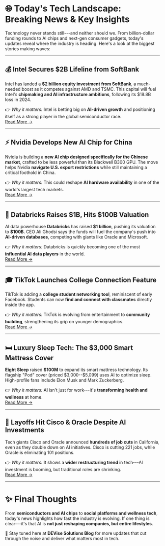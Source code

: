 # 🌐 Today's Tech Landscape: Breaking News & Key Insights

Technology never stands still---and neither should we. From
billion-dollar funding rounds to AI chips and next-gen consumer gadgets,
today's updates reveal where the industry is heading. Here's a look at
the biggest stories making waves:

------------------------------------------------------------------------

## 💰 Intel Secures \$2B Lifeline from SoftBank

Intel has landed a **\$2 billion equity investment from SoftBank**, a
much-needed boost as it competes against AMD and TSMC. This capital will
fuel Intel's **chipmaking and AI infrastructure ambitions**, following
its \$18.8B loss in 2024.

👉 *Why it matters:* Intel is betting big on **AI-driven growth** and
positioning itself as a strong player in the global semiconductor race.\
[Read More
→](https://www.reuters.com/business/media-telecom/intel-gets-2-billion-lifeline-form-softbank-equity-investment-2025-08-19/?utm_source=chatgpt.com)

------------------------------------------------------------------------

## ⚡ Nvidia Develops New AI Chip for China

Nvidia is building a **new AI chip designed specifically for the Chinese
market**, crafted to be less powerful than its Blackwell B300 GPU. The
move helps Nvidia **navigate U.S. export restrictions** while still
maintaining a critical foothold in China.

👉 *Why it matters:* This could reshape **AI hardware availability** in
one of the world's largest tech markets.\
[Read More
→](https://techcrunch.com/2025/08/19/nvidia-said-to-be-developing-new-more-powerful-ai-chip-for-sale-in-china/?utm_source=chatgpt.com)

------------------------------------------------------------------------

## 🚀 Databricks Raises \$1B, Hits \$100B Valuation

AI data powerhouse **Databricks** has raised **\$1 billion**, pushing
its valuation to **\$100B**. CEO Ali Ghodsi says the funds will fuel the
company's push into **AI-driven databases**, competing with giants like
Oracle and Microsoft.

👉 *Why it matters:* Databricks is quickly becoming one of the most
**influential AI data players** in the world.\
[Read More
→](https://techcrunch.com/2025/08/19/databricks-ceo-says-fresh-1b-will-help-him-attack-a-new-ai-database-market/?utm_source=chatgpt.com)

------------------------------------------------------------------------

## 🎓 TikTok Launches College Connection Feature

TikTok is adding a **college student networking tool**, reminiscent of
early Facebook. Students can now **find and connect with classmates**
directly inside the app.

👉 *Why it matters:* TikTok is evolving from entertainment to
**community building**, strengthening its grip on younger demographics.\
[Read More
→](https://techcrunch.com/2025/08/19/tiktoks-latest-feature-lets-college-students-find-and-connect-with-classmates/?utm_source=chatgpt.com)

------------------------------------------------------------------------

## 🛏️ Luxury Sleep Tech: The \$3,000 Smart Mattress Cover

**Eight Sleep** raised **\$100M** to expand its smart mattress
technology. Its flagship "Pod" cover (priced \$3,000--\$5,099) uses AI
to optimize sleep. High-profile fans include Elon Musk and Mark
Zuckerberg.

👉 *Why it matters:* AI isn't just for work---it's **transforming health
and wellness** at home.\
[Read More
→](https://www.wsj.com/articles/musk-and-zuckerberg-praise-this-3-000-smart-mattress-cover-will-regular-people-buy-too-587c41a5?utm_source=chatgpt.com)

------------------------------------------------------------------------

## 🏢 Layoffs Hit Cisco & Oracle Despite AI Investments

Tech giants Cisco and Oracle announced **hundreds of job cuts** in
California, even as they double down on AI initiatives. Cisco is cutting
221 jobs, while Oracle is eliminating 101 positions.

👉 *Why it matters:* It shows a **wider restructuring trend** in
tech---AI investment is booming, but traditional roles are shrinking.\
[Read More
→](https://www.sfchronicle.com/tech/article/cisco-oracle-layoffs-bay-area-20824135.php?utm_source=chatgpt.com)

------------------------------------------------------------------------

# ✨ Final Thoughts

From **semiconductors and AI chips** to **social platforms and wellness
tech**, today's news highlights how fast the industry is evolving. If
one thing is clear---it's that AI is **not just reshaping companies, but
entire lifestyles**.

🔔 Stay tuned here at **DEVise Solutions Blog** for more updates that
cut through the noise and deliver what matters most in tech.
